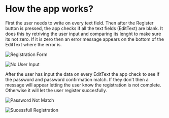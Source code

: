 # How the app works?

First the user needs to write on every text field. Then after the Register button is pressed, the app checks if all the text fields (EditText) are blank. It does this by retriving the user input and comparing its lenght to make sure its not zero.
If it is zero then an error message appears on the bottom of the EditText where the error is.

![Registration Form](./Screenshots/Screenshot_20210215_215123.png)

![No User Input](./Screenshots/Screenshot_20210215_215516.png)

After the user has input the data on every EditText the app check to see if the password and password confirmation match. If they don't then a message will appear letting the user know the registration is not complete. Otherwise it will let the user register succesfully.

![Password Not Match](./Screenshots/Screenshot_20210215_215640.png)

![Sucessfull Registration](./Screenshots/Screenshot_20210215_215123.png)